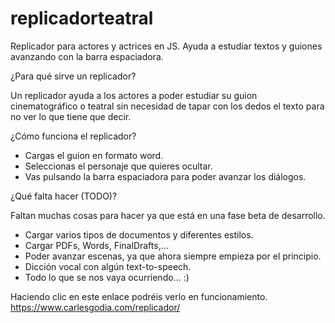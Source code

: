 # replicadorteatral
Replicador para actores y actrices en JS. Ayuda a estudiar textos y guiones avanzando con la barra espaciadora.

¿Para qué sirve un replicador?

Un replicador ayuda a los actores a poder estudiar su guion cinematográfico o teatral sin necesidad de tapar con los dedos el texto para no ver lo que tiene que decir.

¿Cómo funciona el replicador?

- Cargas el guion en formato word.
- Seleccionas el personaje que quieres ocultar.
- Vas pulsando la barra espaciadora para poder avanzar los diálogos.

¿Qué falta hacer (TODO)?

Faltan muchas cosas para hacer ya que está en una fase beta de desarrollo.
- Cargar varios tipos de documentos y diferentes estilos.
- Cargar PDFs, Words, FinalDrafts,...
- Poder avanzar escenas, ya que ahora siempre empieza por el principio.
- Dicción vocal con algún text-to-speech.
- Todo lo que se nos vaya ocurriendo... :)

Haciendo clic en este enlace podréis verlo en funcionamiento.
https://www.carlesgodia.com/replicador/
